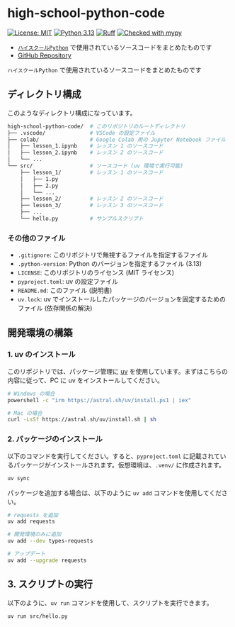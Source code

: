 # high-school-python-code

[![License: MIT](https://img.shields.io/badge/License-MIT-yellow.svg)](https://opensource.org/licenses/MIT)
[![Python 3.13](https://img.shields.io/badge/python-3.13-blue.svg)](https://www.python.org/downloads/)
[![Ruff](https://img.shields.io/badge/code%20style-ruff-000000.svg)](https://github.com/astral-sh/ruff)
[![Checked with mypy](https://www.mypy-lang.org/static/mypy_badge.svg)](https://mypy-lang.org/)

- [`ハイスクールPython`](https://high-school-python.jp) で使用されているソースコードをまとめたものです
- [GitHub Repository](https://github.com/high-school-python/high-school-python-code)

`ハイスクールPython` で使用されているソースコードをまとめたものです

## ディレクトリ構成

このようなディレクトリ構成になっています。

```sh
high-school-python-code/  # このリポジトリのルートディレクトリ
├── .vscode/              # VSCode の設定ファイル
├── colab/                # Google Colab 用の Jupyter Notebook ファイル
│   ├── lesson_1.ipynb    # レッスン 1 のソースコード
│   ├── lesson_2.ipynb    # レッスン 2 のソースコード
│   └── ...
└── src/                  # ソースコード (uv 環境で実行可能)
    ├── lesson_1/         # レッスン 1 のソースコード
    │   ├── 1.py
    │   ├── 2.py
    │   └── ...
    ├── lesson_2/         # レッスン 2 のソースコード
    ├── lesson_3/         # レッスン 3 のソースコード
    ├── ...
    └── hello.py          # サンプルスクリプト
```

### その他のファイル

- `.gitignore`: このリポジトリで無視するファイルを指定するファイル
- `.python-version`: Python のバージョンを指定するファイル (3.13)
- `LICENSE`: このリポジトリのライセンス (MIT ライセンス)
- `pyproject.toml`: uv の設定ファイル
- `README.md`: このファイル (説明書)
- `uv.lock`: uv でインストールしたパッケージのバージョンを固定するためのファイル (依存関係の解決)

## 開発環境の構築

### 1. uv のインストール

このリポジトリでは、パッケージ管理に [uv](https://docs.astral.sh/uv/) を使用しています。まずはこちらの内容に従って、PC に uv をインストールしてください。

```sh
# Windows の場合
powershell -c "irm https://astral.sh/uv/install.ps1 | iex"

# Mac の場合
curl -LsSf https://astral.sh/uv/install.sh | sh
```

### 2. パッケージのインストール

以下のコマンドを実行してください。すると、`pyproject.toml` に記載されているパッケージがインストールされます。仮想環境は、`.venv/` に作成されます。

```sh
uv sync
```

パッケージを追加する場合は、以下のように `uv add` コマンドを使用してください。

```sh
# requests を追加
uv add requests

# 開発環境のみに追加
uv add --dev types-requests

# アップデート
uv add --upgrade requests
```

## 3. スクリプトの実行

以下のように、`uv run` コマンドを使用して、スクリプトを実行できます。

```sh
uv run src/hello.py
```
